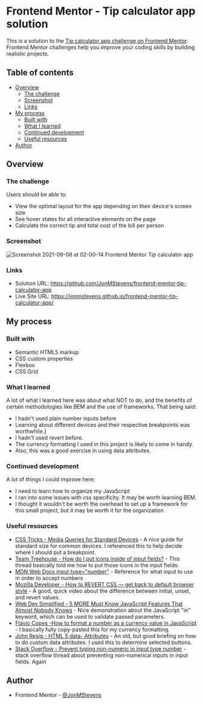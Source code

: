 # Frontend Mentor - Tip calculator app solution

This is a solution to the [Tip calculator app challenge on Frontend Mentor](https://www.frontendmentor.io/challenges/tip-calculator-app-ugJNGbJUX). Frontend Mentor challenges help you improve your coding skills by building realistic projects.

## Table of contents

- [Overview](#overview)
  - [The challenge](#the-challenge)
  - [Screenshot](#screenshot)
  - [Links](#links)
- [My process](#my-process)
  - [Built with](#built-with)
  - [What I learned](#what-i-learned)
  - [Continued development](#continued-development)
  - [Useful resources](#useful-resources)
- [Author](#author)

## Overview

### The challenge

Users should be able to:

- View the optimal layout for the app depending on their device's screen size
- See hover states for all interactive elements on the page
- Calculate the correct tip and total cost of the bill per person

### Screenshot

![Screenshot 2021-09-08 at 02-00-14 Frontend Mentor Tip calculator app](https://user-images.githubusercontent.com/32622980/132454667-3027d6a1-aa61-4f87-9af7-0700007ef6c2.png)

### Links

- Solution URL: https://github.com/JonMStevens/frontend-mentor-tip-calculator-app
- Live Site URL: https://jonmstevens.github.io/frontend-mentor-tip-calculator-app/

## My process

### Built with

- Semantic HTML5 markup
- CSS custom properties
- Flexbox
- CSS Grid

### What I learned

A lot of what I learned here was about what NOT to do, and the benefits of certain methodologies like BEM and the use of frameworks. That being said:

- I hadn't used plain number inputs before
- Learning about different devices and their respective breakpoints was worthwhile.]
- I hadn't used revert before.
- The currency formatting I used in this project is likely to come in handy.
- Also, this was a good exercise in using data attributes.

### Continued development

A lot of things I could improve here:

- I need to learn how to organize my JavaScript
- I ran into some issues with css specificity. It may be worth learning BEM.
- I thought it wouldn't be worth the overhead to set up a framework for this small project, but it may be worth it for the organization.

### Useful resources

- [CSS Tricks - Media Queries for Standard Devices](https://css-tricks.com/snippets/css/media-queries-for-standard-devices/) - A nice guide for standard size for common devices. I referenced this to help decide where I should put a breakpoint.
- [Team Treehouse - How do I put icons inside of input fields?](https://teamtreehouse.com/community/how-do-i-put-icons-inside-of-input-fields) - This thread basically told me how to put those icons in the input fields.
- [MDN Web Docs input type="number"](https://developer.mozilla.org/en-US/docs/Web/HTML/Element/input/number) - Reference for what input to use in order to accept numbers
- [Mozilla Developer - How to REVERT CSS — get back to default browser style](https://www.youtube.com/watch?v=GAjoVRmipcU) - A good, quick video about the difference between initial, unset, and revert values.
- [Web Dev Simplified - 5 MORE Must Know JavaScript Features That Almost Nobody Knows](https://www.youtube.com/watch?v=WIP1czLm3CY&t=262s) - Nice demonstration about the JavaScript "in" keyword, which can be used to validate passed parameters.
- [Flavio Copes -How to format a number as a currency value in JavaScript](https://flaviocopes.com/how-to-format-number-as-currency-javascript/) - I basically fully copy-pasted this for my currency formatting.
- [John Resig - HTML 5 data- Attributes](https://johnresig.com/blog/html-5-data-attributes/#postcomment) - An old, but good briefing on how to do custom data attributes. I used this to determine selected buttons.
- [Stack Overflow - Prevent typing non-numeric in input type number](https://stackoverflow.com/questions/19966417/prevent-typing-non-numeric-in-input-type-number) - stack overflow thread about preventing non-numerical inputs in input fields. Again

## Author

- Frontend Mentor - [@JonMStevens](https://www.frontendmentor.io/profile/JonMStevens)

